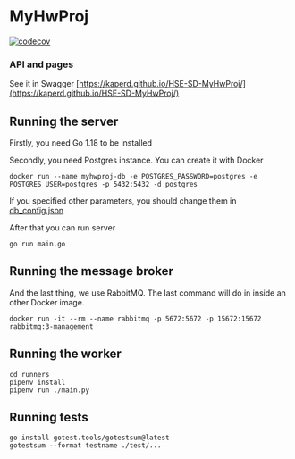 # MyHwProj
[![codecov](https://codecov.io/gh/KaperD/HSE-SD-MyHwProj/branch/02-impl/graph/badge.svg?token=TPI8LNSA9E)](https://codecov.io/gh/KaperD/HSE-SD-MyHwProj)

### API and pages
See it in Swagger [https://kaperd.github.io/HSE-SD-MyHwProj/](https://kaperd.github.io/HSE-SD-MyHwProj/)

## Running the server
Firstly, you need Go 1.18 to be installed

Secondly, you need Postgres instance. You can create it with Docker

```shell
docker run --name myhwproj-db -e POSTGRES_PASSWORD=postgres -e POSTGRES_USER=postgres -p 5432:5432 -d postgres
```

If you specified other parameters, you should change them in [db_config.json](./db_config.json)

After that you can run server
```shell
go run main.go
```

## Running the message broker
And the last thing, we use RabbitMQ. The last command will do in inside an other Docker image.

```shell
docker run -it --rm --name rabbitmq -p 5672:5672 -p 15672:15672 rabbitmq:3-management
```

## Running the worker
```shell
cd runners
pipenv install
pipenv run ./main.py
```

## Running tests
```shell
go install gotest.tools/gotestsum@latest
gotestsum --format testname ./test/...
```
